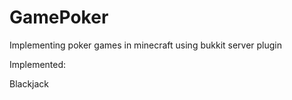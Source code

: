 # GamePoker

Implementing poker games in minecraft using bukkit server plugin

Implemented:

Blackjack
